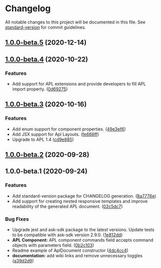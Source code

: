 # Changelog

All notable changes to this project will be documented in this file. See [standard-version](https://github.com/conventional-changelog/standard-version) for commit guidelines.

## [1.0.0-beta.5](https://github.com/alexa-labs/ask-sdk-jsx-for-apl/compare/v1.0.0-beta.4...v1.0.0-beta.5) (2020-12-14)

## [1.0.0-beta.4](https://github.com/alexa-labs/ask-sdk-jsx-for-apl/compare/v1.0.0-beta.3...v1.0.0-beta.4) (2020-10-22)


### Features

* Add support for APL extensions and provide developers to fill APL import property. ([0d69275](https://github.com/alexa-labs/ask-sdk-jsx-for-apl/commit/0d69275660c52f56a6fc0160e6178e7e8c7484a6))

## [1.0.0-beta.3](https://github.com/alexa-labs/ask-sdk-jsx-for-apl/compare/v1.0.0-beta.2...v1.0.0-beta.3) (2020-10-16)


### Features

* Add enum support for component properties. ([49e3ef6](https://github.com/alexa-labs/ask-sdk-jsx-for-apl/commit/49e3ef6b3638cbb73a41a38121a293424f6ea6df))
* Add JSX support for Apl Layouts. ([fe668ff](https://github.com/alexa-labs/ask-sdk-jsx-for-apl/commit/fe668ff5fd1c658328858d079b087bbff1bffbf8))
* Upgrade to APL 1.4 ([cd9e885](https://github.com/alexa-labs/ask-sdk-jsx-for-apl/commit/cd9e885f6ae2ad26d207bb034a48248b541023d4))

## [1.0.0-beta.2](https://github.com/alexa-labs/ask-sdk-jsx-for-apl/compare/v1.0.0-beta.1...v1.0.0-beta.2) (2020-09-28)

## 1.0.0-beta.1 (2020-09-24)


### Features

* Add standard-version package for CHANGELOG generation. ([8a7776e](https://github.com/alexa-labs/ask-sdk-jsx-for-apl/commit/8a7776e699025787c009929ec1275e7aa8df936a))
* Add support for creating nested responsive templates and improve readability of the generated APL document. ([02c5dc7](https://github.com/alexa-labs/ask-sdk-jsx-for-apl/commit/02c5dc7870c1ba435c00f787e419958cf4b68255))


### Bug Fixes

* Upgrade jest and ask-sdk package to the latest versions. Update tests to be compatible with ask-sdk version 2.9.0. ([1e812dd](https://github.com/alexa-labs/ask-sdk-jsx-for-apl/commit/1e812ddd09b020a0a058f31ffc9627dd3f3bef70))
* **APL Component:** APL component commands field accepts command objects with parameters field. ([0b2c103](https://github.com/alexa-labs/ask-sdk-jsx-for-apl/commit/0b2c10371ad95be088c8c4a8fce85f90c64265aa))
* Readme example of AplDocument constructor ([4dc4cc4](https://github.com/alexa-labs/ask-sdk-jsx-for-apl/commit/4dc4cc404fb9f9276dda469eb86e03b6d08b0c9c))
* **documentation:** add wiki links and remove unnecessary toggles ([a39d2d9](https://github.com/alexa-labs/ask-sdk-jsx-for-apl/commit/a39d2d990880f11c73fe26fa0afc26c235f780b8))
